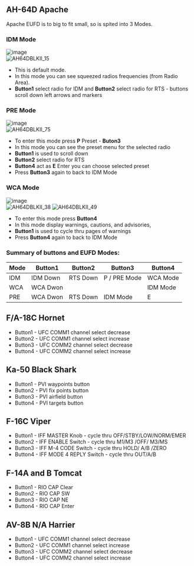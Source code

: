 ## AH-64D Apache
Apache EUFD is to big to fit small, so is spited into 3 Modes.
### IDM Mode
![image](https://user-images.githubusercontent.com/475312/174402796-70cffc15-f238-44b2-aeab-8eed55706fcb.png)  
![AH64DBLKII_15](https://user-images.githubusercontent.com/475312/174402823-330a0fcc-ee56-4591-93e9-650e8cb9f975.png)
* This is default mode. 
* In this mode you can see squeezed radios frequencies (from Radio Area). 
* **Button1** select radio for IDM  and **Button2** select radio for RTS - buttons scroll down left arrows and markers

### PRE Mode
![image](https://user-images.githubusercontent.com/475312/174403195-22e5e4c3-ef0b-4046-93e2-0b494d9b1e5f.png)  
![AH64DBLKII_75](https://user-images.githubusercontent.com/475312/174403242-5da96391-e8ca-4b35-821d-0952655b7aef.png)  
* To enter this mode press **P** Preset - **Buton3**
* In this mode you can see the preset menu for the selected radio
* **Button1** is used to scroll down
* **Button2** select radio for RTS
* **Button4** act as **E** Enter you can choose selected preset
* Press **Button3** again to back to IDM Mode

### WCA Mode
![image](https://user-images.githubusercontent.com/475312/174404777-e95bb92b-1961-4322-af17-54f5e5b3335c.png)  
![AH64DBLKII_38](https://user-images.githubusercontent.com/475312/174404833-d3483c00-ebdb-40b6-92de-9b85f11ce601.png)
![AH64DBLKII_49](https://user-images.githubusercontent.com/475312/174405106-68364682-e1e2-4977-b92e-e558cf97d133.png)  
* To enter this mode press **Button4** 
* In this mode display warnings, cautions, and advisories, 
* **Button1** is used to cycle thru pages of warnings
* Press **Button4** again to back to IDM Mode

### Summary of buttons and EUFD Modes:
| Mode | Button1  | Button2  | Button3      | Button4  |
|------|----------|----------|--------------|----------|
| IDM  | IDM Down | RTS Down | P / PRE Mode | WCA Mode |
| WCA  | WCA Dwon |          |              | IDM Mode |
| PRE  | WCA Dwon | RTS Down | IDM Mode     | E        |

## F/A-18C Hornet
* Button1 - UFC COMM1 channel select decrease
* Button2 - UFC COMM1 channel select increase
* Button3 - UFC COMM2 channel select decrease
* Button4 - UFC COMM2 channel select increase

## Ka-50 Black Shark
* Button1 - PVI waypoints button
* Button2 - PVI fix points button
* Button3 - PVI airfield button
* Button4 - PVI targets button

## F-16C Viper
* Button1 - IFF MASTER Knob - cycle thru OFF/STBY/LOW/NORM/EMER
* Button2 - IFF ENABLE Switch - cycle thru M1/M3 /OFF/ M3/MS
* Button3 - IFF M-4 CODE Switch - cycle thru HOLD/ A/B /ZERO
* Button4 - IFF MODE 4 REPLY Switch - cycle thru OUT/A/B

## F-14A and B Tomcat
* Button1 - RIO CAP Clear
* Button2 - RIO CAP SW
* Button3 - RIO CAP NE
* Button4 - RIO CAP Enter

## AV-8B N/A Harrier
* Button1 - UFC COMM1 channel select decrease
* Button2 - UFC COMM1 channel select increase
* Button3 - UFC COMM2 channel select decrease
* Button4 - UFC COMM2 channel select increase
